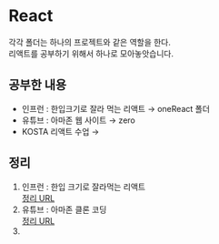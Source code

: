 # React
각각 폴더는 하나의 프로젝트와 같은 역할을 한다. <br/>
리액트를 공부하기 위해서 하나로 모아놓앗습니다.

## 공부한 내용
- 인프런 : 한입크기로 잘라 먹는 리액트 → oneReact 폴더
- 유튜브 : 아마존 웹 사이트 → zero
- KOSTA 리액트 수업 →

## 정리
1. 인프런 : 한입 크기로 잘라먹는 리액트 <br/>
   [정리 URL](https://plaid-argument-614.notion.site/21b94221b0fe42b0a92d04e2c35981bf?pvs=4)
2. 유튜브 : 아마존 클론 코딩 <br/>
  [정리 URL](https://github.com/YuYoHan/memo/tree/main/zero)
3. 
   
  


